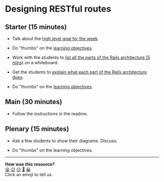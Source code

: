 # Designing RESTful routes

## Starter (15 minutes)

* Talk about the [high level goal for the week](README.md#high-level-goal-for-the-week).

* Do "thumbs" on the [learning objectives](README.md#learning-objectives).

* Work with the students to [list all the parts of the Rails architecture (5 mins)](README.md#list-all-the-parts-of-the-rails-architecture-5-mins) on a whiteboard.

* Get the students to [explain what each part of the Rails architecture does](README.md#explain-what-each-part-of-the-rails-architecture-does-10-mins).

* Do "thumbs" on the [learning objectives](README.md#learning-objectives).

## Main (30 minutes)

* Follow the instructions in the readme.

## Plenary (15 minutes)

* Ask a few students to show their diagrams.  Discuss.

* Do "thumbs" on the learning objectives.

<!-- BEGIN GENERATED SECTION DO NOT EDIT -->

---

**How was this resource?**  
[😫](https://airtable.com/shrUJ3t7KLMqVRFKR?prefill_Repository=skills-workshops&prefill_File=week-8/diagramming_the_rails_architecture/COACH_INSTRUCTIONS.md&prefill_Sentiment=😫) [😕](https://airtable.com/shrUJ3t7KLMqVRFKR?prefill_Repository=skills-workshops&prefill_File=week-8/diagramming_the_rails_architecture/COACH_INSTRUCTIONS.md&prefill_Sentiment=😕) [😐](https://airtable.com/shrUJ3t7KLMqVRFKR?prefill_Repository=skills-workshops&prefill_File=week-8/diagramming_the_rails_architecture/COACH_INSTRUCTIONS.md&prefill_Sentiment=😐) [🙂](https://airtable.com/shrUJ3t7KLMqVRFKR?prefill_Repository=skills-workshops&prefill_File=week-8/diagramming_the_rails_architecture/COACH_INSTRUCTIONS.md&prefill_Sentiment=🙂) [😀](https://airtable.com/shrUJ3t7KLMqVRFKR?prefill_Repository=skills-workshops&prefill_File=week-8/diagramming_the_rails_architecture/COACH_INSTRUCTIONS.md&prefill_Sentiment=😀)  
Click an emoji to tell us.

<!-- END GENERATED SECTION DO NOT EDIT -->
